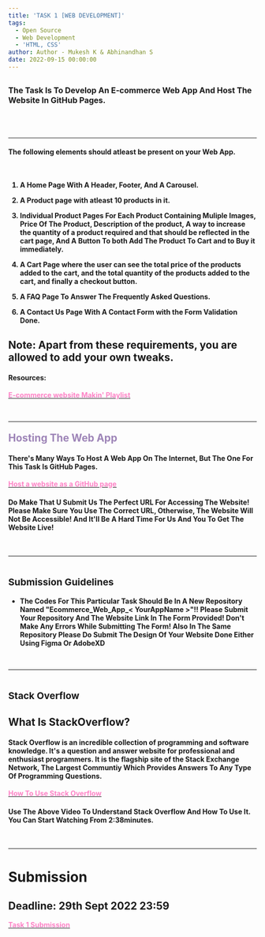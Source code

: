 ```yaml
---
title: 'TASK 1 [WEB DEVELOPMENT]'
tags:
  - Open Source
  - Web Development
  - 'HTML, CSS'
author: Author - Mukesh K & Abhinandhan S
date: 2022-09-15 00:00:00
---
```

## <span style="font-size: 1rem;">The Task Is To Develop An E-commerce Web App And Host The Website In GitHub Pages. </style>


<br>

<br>
<hr>


#### The following elements should atleast be present on your Web App.

<br>

<b>

1. A Home Page With A Header, Footer, And A Carousel.

2. A Product page with atleast 10 products in it.

3. Individual Product Pages For Each Product Containing Muliple Images, Price Of The Product, Description of the product, A way to increase the quantity of a product required and that should be reflected in the cart page, And A Button To both Add The Product To Cart and to Buy it immediately.

4. A Cart Page where the user can see the total price of the products added to the cart, and the total quantity of the products added to the cart, and finally a checkout button.

5. A FAQ Page To Answer The Frequently Asked Questions.

6. A Contact Us Page With A Contact Form with the Form Validation Done.

</b>

## Note: Apart from these requirements, you are allowed to add your own tweaks.

#### Resources:
[<b><span style="color: #FE83C6">E-commerce website Makin' Playlist</span></b>](https://youtube.com/playlist?list=PLqm86YkewF6THruxeooR92-8atX_oAPTg)

<br>

<hr>

#### <b><span style="color: #9D84B7; font-size: 1.3rem">Hosting The Web App</span></b>

#### There's Many Ways To Host A Web App On The Internet, But The One For This Task Is GitHub Pages.

[<b><span style="color: #FE83C6">Host a website as a GitHub page</span></b>](https://www.youtube.com/watch?v=8hrJ4oN1u_8)

#### Do Make That U Submit Us The Perfect URL For Accessing The Website! Please Make Sure You Use The Correct URL, Otherwise, The Website Will Not Be Accessible! And It'll Be A Hard Time For Us And You To Get The Website Live!

<br>

<hr>

# <b><span style="font-size: 1.2rem">Submission Guidelines</span></b>

- <b>The Codes For This Particular Task Should Be In A New Repository Named "Ecommerce_Web_App_< YourAppName >"!! Please Submit Your Repository And The Website Link In The Form Provided! Don't Make Any Errors While Submitting The Form! Also In The Same Repository Please Do Submit The Design Of Your Website Done Either Using Figma Or AdobeXD</b>

<br>

<hr>

# <b><span style="font-size: 1.2rem">Stack Overflow</span></b>

## What Is StackOverflow?

#### Stack Overflow is an incredible collection of programming and software knowledge. It's a question and answer website for professional and enthusiast programmers. It is the flagship site of the Stack Exchange Network, The Largest Communtiy Which Provides Answers To Any Type Of Programming Questions.

[<b><span style="color: #FE83C6">How To Use Stack Overflow</span></b>](https://youtu.be/sMIslcynm0Q)

#### Use The Above Video To Understand Stack Overflow And How To Use It. You Can Start Watching From 2:38minutes.

<br>

<hr>

# Submission 
## Deadline: 29th Sept 2022 23:59
[<b><span style="color: #FE83C6">Task 1 Submission</b></span>](https://forms.gle/1h98KgAooZaaTBqV9)

<br>
